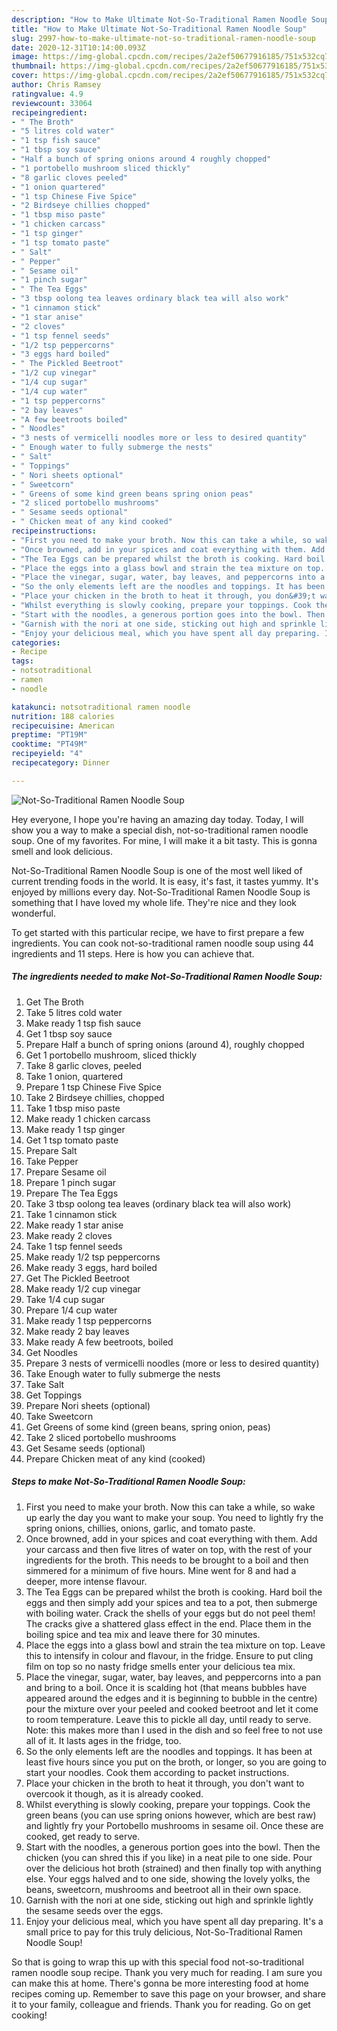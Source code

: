 ```yaml
---
description: "How to Make Ultimate Not-So-Traditional Ramen Noodle Soup"
title: "How to Make Ultimate Not-So-Traditional Ramen Noodle Soup"
slug: 2997-how-to-make-ultimate-not-so-traditional-ramen-noodle-soup
date: 2020-12-31T10:14:00.093Z
image: https://img-global.cpcdn.com/recipes/2a2ef50677916185/751x532cq70/not-so-traditional-ramen-noodle-soup-recipe-main-photo.jpg
thumbnail: https://img-global.cpcdn.com/recipes/2a2ef50677916185/751x532cq70/not-so-traditional-ramen-noodle-soup-recipe-main-photo.jpg
cover: https://img-global.cpcdn.com/recipes/2a2ef50677916185/751x532cq70/not-so-traditional-ramen-noodle-soup-recipe-main-photo.jpg
author: Chris Ramsey
ratingvalue: 4.9
reviewcount: 33064
recipeingredient:
- " The Broth"
- "5 litres cold water"
- "1 tsp fish sauce"
- "1 tbsp soy sauce"
- "Half a bunch of spring onions around 4 roughly chopped"
- "1 portobello mushroom sliced thickly"
- "8 garlic cloves peeled"
- "1 onion quartered"
- "1 tsp Chinese Five Spice"
- "2 Birdseye chillies chopped"
- "1 tbsp miso paste"
- "1 chicken carcass"
- "1 tsp ginger"
- "1 tsp tomato paste"
- " Salt"
- " Pepper"
- " Sesame oil"
- "1 pinch sugar"
- " The Tea Eggs"
- "3 tbsp oolong tea leaves ordinary black tea will also work"
- "1 cinnamon stick"
- "1 star anise"
- "2 cloves"
- "1 tsp fennel seeds"
- "1/2 tsp peppercorns"
- "3 eggs hard boiled"
- " The Pickled Beetroot"
- "1/2 cup vinegar"
- "1/4 cup sugar"
- "1/4 cup water"
- "1 tsp peppercorns"
- "2 bay leaves"
- "A few beetroots boiled"
- " Noodles"
- "3 nests of vermicelli noodles more or less to desired quantity"
- " Enough water to fully submerge the nests"
- " Salt"
- " Toppings"
- " Nori sheets optional"
- " Sweetcorn"
- " Greens of some kind green beans spring onion peas"
- "2 sliced portobello mushrooms"
- " Sesame seeds optional"
- " Chicken meat of any kind cooked"
recipeinstructions:
- "First you need to make your broth. Now this can take a while, so wake up early the day you want to make your soup. You need to lightly fry the spring onions, chillies, onions, garlic, and tomato paste."
- "Once browned, add in your spices and coat everything with them. Add your carcass and then five litres of water on top, with the rest of your ingredients for the broth. This needs to be brought to a boil and then simmered for a minimum of five hours. Mine went for 8 and had a deeper, more intense flavour."
- "The Tea Eggs can be prepared whilst the broth is cooking. Hard boil the eggs and then simply add your spices and tea to a pot, then submerge with boiling water. Crack the shells of your eggs but do not peel them! The cracks give a shattered glass effect in the end. Place them in the boiling spice and tea mix and leave there for 30 minutes."
- "Place the eggs into a glass bowl and strain the tea mixture on top. Leave this to intensify in colour and flavour, in the fridge. Ensure to put cling film on top so no nasty fridge smells enter your delicious tea mix."
- "Place the vinegar, sugar, water, bay leaves, and peppercorns into a pan and bring to a boil. Once it is scalding hot (that means bubbles have appeared around the edges and it is beginning to bubble in the centre) pour the mixture over your peeled and cooked beetroot and let it come to room temperature. Leave this to pickle all day, until ready to serve. Note: this makes more than I used in the dish and so feel free to not use all of it. It lasts ages in the fridge, too."
- "So the only elements left are the noodles and toppings. It has been at least five hours since you put on the broth, or longer, so you are going to start your noodles. Cook them according to packet instructions."
- "Place your chicken in the broth to heat it through, you don&#39;t want to overcook it though, as it is already cooked."
- "Whilst everything is slowly cooking, prepare your toppings. Cook the green beans (you can use spring onions however, which are best raw) and lightly fry your Portobello mushrooms in sesame oil. Once these are cooked, get ready to serve."
- "Start with the noodles, a generous portion goes into the bowl. Then the chicken (you can shred this if you like) in a neat pile to one side. Pour over the delicious hot broth (strained) and then finally top with anything else. Your eggs halved and to one side, showing the lovely yolks, the beans, sweetcorn, mushrooms and beetroot all in their own space."
- "Garnish with the nori at one side, sticking out high and sprinkle lightly the sesame seeds over the eggs."
- "Enjoy your delicious meal, which you have spent all day preparing. It&#39;s a small price to pay for this truly delicious, Not-So-Traditional Ramen Noodle Soup!"
categories:
- Recipe
tags:
- notsotraditional
- ramen
- noodle

katakunci: notsotraditional ramen noodle 
nutrition: 188 calories
recipecuisine: American
preptime: "PT19M"
cooktime: "PT49M"
recipeyield: "4"
recipecategory: Dinner

---
```



![Not-So-Traditional Ramen Noodle Soup](https://img-global.cpcdn.com/recipes/2a2ef50677916185/751x532cq70/not-so-traditional-ramen-noodle-soup-recipe-main-photo.jpg)

Hey everyone, I hope you're having an amazing day today. Today, I will show you a way to make a special dish, not-so-traditional ramen noodle soup. One of my favorites. For mine, I will make it a bit tasty. This is gonna smell and look delicious.



Not-So-Traditional Ramen Noodle Soup is one of the most well liked of current trending foods in the world. It is easy, it's fast, it tastes yummy. It's enjoyed by millions every day. Not-So-Traditional Ramen Noodle Soup is something that I have loved my whole life. They're nice and they look wonderful.


To get started with this particular recipe, we have to first prepare a few ingredients. You can cook not-so-traditional ramen noodle soup using 44 ingredients and 11 steps. Here is how you can achieve that.

<!--inarticleads1-->

##### The ingredients needed to make Not-So-Traditional Ramen Noodle Soup:

1. Get  The Broth
1. Take 5 litres cold water
1. Make ready 1 tsp fish sauce
1. Get 1 tbsp soy sauce
1. Prepare Half a bunch of spring onions (around 4), roughly chopped
1. Get 1 portobello mushroom, sliced thickly
1. Take 8 garlic cloves, peeled
1. Take 1 onion, quartered
1. Prepare 1 tsp Chinese Five Spice
1. Take 2 Birdseye chillies, chopped
1. Take 1 tbsp miso paste
1. Make ready 1 chicken carcass
1. Make ready 1 tsp ginger
1. Get 1 tsp tomato paste
1. Prepare  Salt
1. Take  Pepper
1. Prepare  Sesame oil
1. Prepare 1 pinch sugar
1. Prepare  The Tea Eggs
1. Take 3 tbsp oolong tea leaves (ordinary black tea will also work)
1. Take 1 cinnamon stick
1. Make ready 1 star anise
1. Make ready 2 cloves
1. Take 1 tsp fennel seeds
1. Make ready 1/2 tsp peppercorns
1. Make ready 3 eggs, hard boiled
1. Get  The Pickled Beetroot
1. Make ready 1/2 cup vinegar
1. Take 1/4 cup sugar
1. Prepare 1/4 cup water
1. Make ready 1 tsp peppercorns
1. Make ready 2 bay leaves
1. Make ready A few beetroots, boiled
1. Get  Noodles
1. Prepare 3 nests of vermicelli noodles (more or less to desired quantity)
1. Take  Enough water to fully submerge the nests
1. Take  Salt
1. Get  Toppings
1. Prepare  Nori sheets (optional)
1. Take  Sweetcorn
1. Get  Greens of some kind (green beans, spring onion, peas)
1. Take 2 sliced portobello mushrooms
1. Get  Sesame seeds (optional)
1. Prepare  Chicken meat of any kind (cooked)




<!--inarticleads2-->

##### Steps to make Not-So-Traditional Ramen Noodle Soup:

1. First you need to make your broth. Now this can take a while, so wake up early the day you want to make your soup. You need to lightly fry the spring onions, chillies, onions, garlic, and tomato paste.
1. Once browned, add in your spices and coat everything with them. Add your carcass and then five litres of water on top, with the rest of your ingredients for the broth. This needs to be brought to a boil and then simmered for a minimum of five hours. Mine went for 8 and had a deeper, more intense flavour.
1. The Tea Eggs can be prepared whilst the broth is cooking. Hard boil the eggs and then simply add your spices and tea to a pot, then submerge with boiling water. Crack the shells of your eggs but do not peel them! The cracks give a shattered glass effect in the end. Place them in the boiling spice and tea mix and leave there for 30 minutes.
1. Place the eggs into a glass bowl and strain the tea mixture on top. Leave this to intensify in colour and flavour, in the fridge. Ensure to put cling film on top so no nasty fridge smells enter your delicious tea mix.
1. Place the vinegar, sugar, water, bay leaves, and peppercorns into a pan and bring to a boil. Once it is scalding hot (that means bubbles have appeared around the edges and it is beginning to bubble in the centre) pour the mixture over your peeled and cooked beetroot and let it come to room temperature. Leave this to pickle all day, until ready to serve. Note: this makes more than I used in the dish and so feel free to not use all of it. It lasts ages in the fridge, too.
1. So the only elements left are the noodles and toppings. It has been at least five hours since you put on the broth, or longer, so you are going to start your noodles. Cook them according to packet instructions.
1. Place your chicken in the broth to heat it through, you don&#39;t want to overcook it though, as it is already cooked.
1. Whilst everything is slowly cooking, prepare your toppings. Cook the green beans (you can use spring onions however, which are best raw) and lightly fry your Portobello mushrooms in sesame oil. Once these are cooked, get ready to serve.
1. Start with the noodles, a generous portion goes into the bowl. Then the chicken (you can shred this if you like) in a neat pile to one side. Pour over the delicious hot broth (strained) and then finally top with anything else. Your eggs halved and to one side, showing the lovely yolks, the beans, sweetcorn, mushrooms and beetroot all in their own space.
1. Garnish with the nori at one side, sticking out high and sprinkle lightly the sesame seeds over the eggs.
1. Enjoy your delicious meal, which you have spent all day preparing. It&#39;s a small price to pay for this truly delicious, Not-So-Traditional Ramen Noodle Soup!




So that is going to wrap this up with this special food not-so-traditional ramen noodle soup recipe. Thank you very much for reading. I am sure you can make this at home. There's gonna be more interesting food at home recipes coming up. Remember to save this page on your browser, and share it to your family, colleague and friends. Thank you for reading. Go on get cooking!
